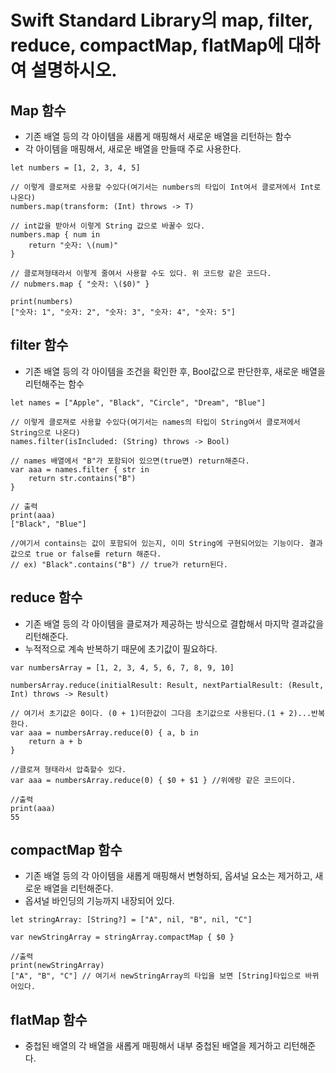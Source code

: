 # Swift Standard Library의 map, filter, reduce, compactMap, flatMap에 대하여 설명하시오.

## Map 함수
- 기존 배열 등의 각 아이템을 새롭게 매핑해서 새로운 배열을 리턴하는 함수
- 각 아이템을 매핑해서, 새로운 배열을 만들때 주로 사용한다.

~~~
let numbers = [1, 2, 3, 4, 5]

// 이렇게 클로져로 사용할 수있다(여기서는 numbers의 타입이 Int여서 클로져에서 Int로 나온다)
numbers.map(transform: (Int) throws -> T)

// int값을 받아서 이렇게 String 값으로 바꿀수 있다.
numbers.map { num in
	return "숫자: \(num)"
} 

// 클로져형태라서 이렇게 줄여서 사용할 수도 있다. 위 코드랑 같은 코드다.
// nubmers.map { "숫자: \($0)" }

print(numbers)
["숫자: 1", "숫자: 2", "숫자: 3", "숫자: 4", "숫자: 5"]
~~~

## filter 함수

- 기존 배열 등의 각 아이템을 조건을 확인한 후, Bool값으로 판단한후, 새로운 배열을 리턴해주는 함수

~~~
let names = ["Apple", "Black", "Circle", "Dream", "Blue"]

// 이렇게 클로져로 사용할 수있다(여기서는 names의 타입이 String여서 클로져에서 String으로 나온다)
names.filter(isIncluded: (String) throws -> Bool)

// names 배열에서 "B"가 포함되어 있으면(true면) return해준다.
var aaa = names.filter { str in
	return str.contains("B")
}

// 출력
print(aaa)
["Black", "Blue"]

//여기서 contains는 값이 포함되어 있는지, 이미 String에 구현되어있는 기능이다. 결과값으로 true or false를 return 해준다.
// ex) "Black".contains("B") // true가 return된다.
~~~

## reduce 함수

- 기존 배열 등의 각 아이템을 클로져가 제공하는 방식으로 결합해서 마지막 결과값을 리턴해준다.
- 누적적으로 계속 반복하기 때문에 초기값이 필요하다.

~~~
var numbersArray = [1, 2, 3, 4, 5, 6, 7, 8, 9, 10]

numbersArray.reduce(initialResult: Result, nextPartialResult: (Result, Int) throws -> Result)

// 여기서 초기값은 0이다. (0 + 1)더한값이 그다음 초기값으로 사용된다.(1 + 2)...반복한다.
var aaa = numbersArray.reduce(0) { a, b in
	return a + b
}

//클로져 형태라서 압축할수 있다.
var aaa = numbersArray.reduce(0) { $0 + $1 } //위에랑 같은 코드이다.

//출력
print(aaa)
55
~~~

## compactMap 함수
- 기존 배열 등의 각 아이템을 새롭게 매핑해서 변형하되, 옵셔널 요소는 제거하고, 새로운 배열을 리턴해준다.
- 옵셔널 바인딩의 기능까지 내장되어 있다.

~~~
let stringArray: [String?] = ["A", nil, "B", nil, "C"]

var newStringArray = stringArray.compactMap { $0 }

//출력
print(newStringArray)
["A", "B", "C"] // 여기서 newStringArray의 타입을 보면 [String]타입으로 바뀌어있다.
~~~

## flatMap 함수
- 중첩된 배열의 각 배열을 새롭게 매핑해서 내부 중첩된 배열을 제거하고 리턴해준다.